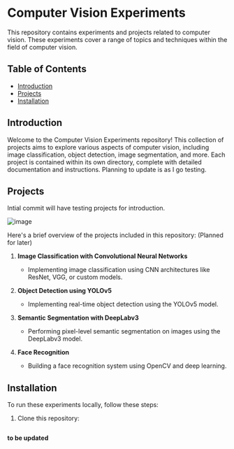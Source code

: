 # Computer Vision Experiments

This repository contains experiments and projects related to computer vision. These experiments cover a range of topics and techniques within the field of computer vision.

## Table of Contents

- [Introduction](#introduction)
- [Projects](#projects)
- [Installation](#installation)


## Introduction

Welcome to the Computer Vision Experiments repository! This collection of projects aims to explore various aspects of computer vision, including image classification, object detection, image segmentation, and more. Each project is contained within its own directory, complete with detailed documentation and instructions. Planning to update is as I go testing.

## Projects

Intial commit will have testing projects for introduction.

![image](https://github.com/amanbijalwan/cv_tests_01/assets/36789793/cd2f6527-8720-4844-9406-24391ea6544c)


Here's a brief overview of the projects included in this repository: (Planned for later)

1. **Image Classification with Convolutional Neural Networks**
   - Implementing image classification using CNN architectures like ResNet, VGG, or custom models.

2. **Object Detection using YOLOv5**
   - Implementing real-time object detection using the YOLOv5 model.

3. **Semantic Segmentation with DeepLabv3**
   - Performing pixel-level semantic segmentation on images using the DeepLabv3 model.

4. **Face Recognition**
   - Building a face recognition system using OpenCV and deep learning.

## Installation

To run these experiments locally, follow these steps:

1. Clone this repository:
   ```bash
**to be updated**
